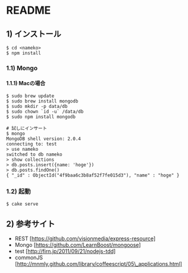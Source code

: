 README
======

## 1) インストール
    $ cd <nameko>
    $ npm install

### 1.1) Mongo

#### 1.1.1) Macの場合
    $ sudo brew update
    $ sudo brew install mongodb
    $ sudo mkdir -p data/db
    $ sudo chown `id -u` /data/db
    $ sudo npm install mongodb

    # 試しにインサート
    $ mongo
    MongoDB shell version: 2.0.4
    connecting to: test
    > use nameko
    switched to db nameko
    > show collections
    > db.posts.insert({name: 'hoge'})
    > db.posts.findOne()
    { "_id" : ObjectId("4f9baa6c3b8af52f7fe015d3"), "name" : "hoge" }

### 1.2) 起動
    $ cake serve

## 2) 参考サイト

  * REST [https://github.com/visionmedia/express-resource]
  * Mongo [https://github.com/LearnBoost/mongoose]
  * test [http://firn.jp/2011/09/21/nodejs-tdd]
  * commonJS [http://mnmly.github.com/library/coffeescript/05\_applications.html]
